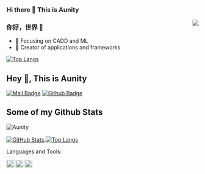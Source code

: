 ### Hi there 👋 This is Aunity
<img align="right" src="https://github-readme-stats.vercel.app/api?username=Aunity&count_private=true&show_icons=true&icon_color=CE1D2D&text_color=718096&bg_color=ffffff&hide_title=true" />

### 你好，世界 👋

- :orange_book: Focusing on CADD and ML
- :hammer: Creator of applications and frameworks

[![Top Langs](https://github-readme-stats.vercel.app/api/top-langs/?username=Aunity&layout=compact)](https://github.com/anuraghazra/github-readme-stats)



## Hey 👋, This is Aunity

[![Mail Badge](https://img.shields.io/badge/-maohuay@hotmail.com-c14438?style=flat&logo=Gmail&logoColor=white&link=mailto:maohuay@hotmail.com)](mailto:maohuay@hotmail.com) [![Github Badge](https://img.shields.io/badge/-Aunity-grey?style=flat&logo=github&logoColor=white&link=https://github.com/Aunity/)](https://www.github.com/Aunity/)
## Some of my Github Stats
<p align=left> <img src=https://komarev.com/ghpvc/?username=Aunity alt=Aunity /> </p>

<a href="https://github.com/Aunity">
  <img align="center" alt="GitHub Stats" src="https://github-readme-stats.vercel.app/api?username=Aunity&show_icons=true&include_all_commits=true" />
</a>
<a href="https://github.com/Aunity">
  <img align="center" alt="Top Langs" src="https://github-readme-stats.vercel.app/api/top-langs/?username=Aunity&layout=compact" />
</a>

Languages and Tools:

<code><img height="20" src="https://raw.githubusercontent.com/github/explore/80688e429a7d4ef2fca1e82350fe8e3517d3494d/topics/java/python.png" alt="python"></code>
<code><img height="20" src="https://raw.githubusercontent.com/github/explore/80688e429a7d4ef2fca1e82350fe8e3517d3494d/topics/python/java.png" alt="java"></code>
<code><img height="20" src="https://raw.githubusercontent.com/github/explore/80688e429a7d4ef2fca1e82350fe8e3517d3494d/topics/cpp/c.png" alt="c"></code>



<!--
**Aunity** is a ✨ _special_ ✨ repository because its `README.md` (this file) appears on your GitHub profile.

Here are some ideas to get you started:

- 🔭 I’m currently working on ...
- 🌱 I’m currently learning ...
- 👯 I’m looking to collaborate on ...
- 🤔 I’m looking for help with ...
- 💬 Ask me about ...
- 📫 How to reach me: ...
- 😄 Pronouns: ...
- ⚡ Fun fact: ...
-->
